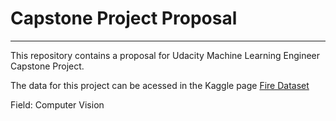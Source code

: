 # Capstone Project Proposal
-------------------------------------------------------------------------------------------
This repository contains a proposal for Udacity Machine Learning Engineer Capstone Project.

The data for this project can be acessed in the Kaggle page [Fire Dataset](https://www.kaggle.com/phylake1337/fire-dataset)

Field: Computer Vision
